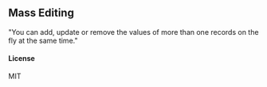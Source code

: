 ## Mass Editing

"You can add, update or remove the values of more than one records on the fly at the same time."

#### License

MIT